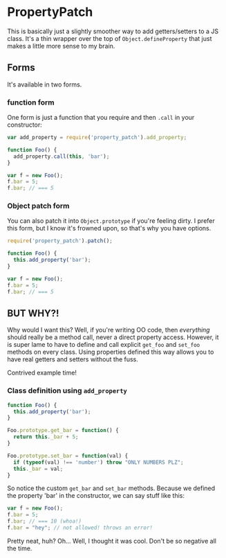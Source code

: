# PropertyPatch

This is basically just a slightly smoother way to add getters/setters to a JS class. It's a thin wrapper over the top of `Object.defineProperty` that just makes a little more sense to my brain.


## Forms

It's available in two forms.


### function form

One form is just a function that you require and then `.call` in your constructor:

```javascript
var add_property = require('property_patch').add_property;

function Foo() {
  add_property.call(this, 'bar');
}

var f = new Foo();
f.bar = 5;
f.bar; // === 5
```

### Object patch form

You can also patch it into `Object.prototype` if you're feeling dirty. I prefer this form, but I know it's frowned upon, so that's why you have options.

```javascript
require('property_patch').patch();

function Foo() {
  this.add_property('bar');
}

var f = new Foo();
f.bar = 5;
f.bar; // === 5
```


## BUT WHY?!

Why would I want this? Well, if you're writing OO code, then *everything* should really be a method call, never a direct property access. However, it is super lame to have to define and call explicit `get_foo` and `set_foo` methods on every class. Using properties defined this way allows you to have real getters and setters without the fuss.

Contrived example time!

### Class definition using `add_property`

```javascript
function Foo() {
  this.add_property('bar');
}

Foo.prototype.get_bar = function() {
  return this._bar + 5;
}

Foo.prototype.set_bar = function(val) {
  if (typeof(val) !== 'number') throw "ONLY NUMBERS PLZ";
  this._bar = val;
}
```

So notice the custom `get_bar` and `set_bar` methods. Because we defined the property 'bar' in the constructor, we can say stuff like this:

```javascript
var f = new Foo();
f.bar = 5;
f.bar; // === 10 (whoa!)
f.bar = "hey"; // not allowed! throws an error!
```

Pretty neat, huh? Oh... Well, I thought it was cool. Don't be so negative all the time.

